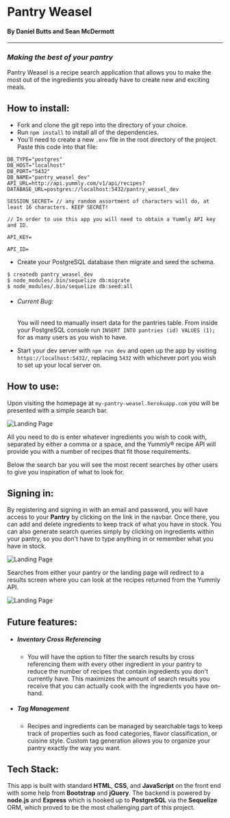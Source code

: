 # Pantry Weasel
#### By Daniel Butts and Sean McDermott
* * *

### *Making the best of your pantry*
Pantry Weasel is a recipe search application that allows you to make the most out of the ingredients you already have to create new and exciting meals.

## How to install:

* Fork and clone the git repo into the directory of your choice.
* Run `npm install` to install all of the dependencies.
* You'll need to create a new `.env` file in the root directory of the project. Paste this code into that file:

```
DB_TYPE="postgres"
DB_HOST="localhost"
DB_PORT="5432"
DB_NAME="pantry_weasel_dev"
API_URL=http://api.yummly.com/v1/api/recipes?
DATABASE_URL=postgres://localhost:5432/pantry_weasel_dev

SESSION_SECRET= // any random assortment of characters will do, at least 16 characters. KEEP SECRET!

// In order to use this app you will need to obtain a Yummly API key and ID.

API_KEY=

API_ID=
```
* Create your PostgreSQL database then migrate and seed the schema.

```
$ createdb pantry_weasel_dev
$ node_modules/.bin/sequelize db:migrate
$ node_modules/.bin/sequelize db:seed:all
```
  - ###### Current Bug:
      You will need to manually insert data for the pantries table. From inside your PostgreSQL console run `INSERT INTO pantries (id) VALUES (1);` for as many users as you wish to have.


* Start your dev server with `npm run dev` and open up the app by visiting `https://localhost:5432/`, replacing `5432` with whichever port you wish to set up your local server on.

## How to use:

Upon visiting the homepage at `my-pantry-weasel.herokuapp.com` you will be presented with a simple search bar.

![Landing Page](/screenshots/PW-landing-page.png)

All you need to do is enter whatever ingredients you wish to cook with, separated by either a comma or a space, and the Yummly® recipe API will provide you with a number of recipes that fit those requirements.

Below the search bar you will see the most recent searches by other users to give you inspiration of what to look for.




## Signing in:

By registering and signing in with an email and password, you will have access to your **Pantry** by clicking on the link in the navbar. Once there, you can add and delete ingredients to keep track of what you have in stock. You can also generate search queries simply by clicking on ingredients within your pantry, so you don't have to type anything in or remember what you have in stock.

![Landing Page](/screenshots/PW-pantry.png)

Searches from either your pantry or the landing page will redirect to a results screen where you can look at the recipes returned from the Yummly API.

![Landing Page](/screenshots/PW-results.png)

## Future features:

- ##### Inventory Cross Referencing
  * You will have the option to filter the search results by cross referencing them with every other ingredient in your pantry to reduce the number of recipes that contain ingredients you don't currently have. This maximizes the amount of search results you receive that you can actually cook with the ingredients you have on-hand.

- ##### Tag Management
  * Recipes and ingredients can be managed by searchable tags to keep track of properties such as food categories, flavor classification, or cuisine style. Custom tag generation allows you to organize your pantry exactly the way you want.

## Tech Stack:
  This app is built with standard **HTML**, **CSS**, and **JavaScript** on the front end with some help from **Bootstrap** and **jQuery**. The backend is powered by **node.js** and **Express** which is hooked up to **PostgreSQL** via the **Sequelize** ORM, which proved to be the most challenging part of this project.
